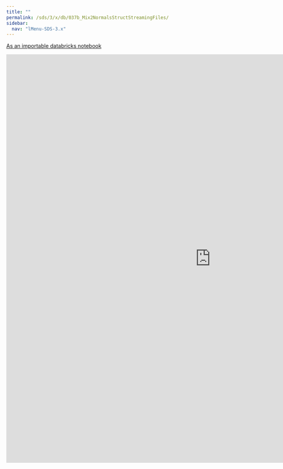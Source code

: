 ```yaml
---
title: ""
permalink: /sds/3/x/db/037b_Mix2NormalsStructStreamingFiles/
sidebar:
  nav: "lMenu-SDS-3.x"
---
```


[As an importable databricks notebook](https://lamastex.github.io/scalable-data-science/sds/3/x/db/037b_Mix2NormalsStructStreamingFiles.html)

<iframe src="https://lamastex.github.io/scalable-data-science/sds/3/x/db/037b_Mix2NormalsStructStreamingFiles.html" width="1080" height="1080" frameborder="0"></iframe>
